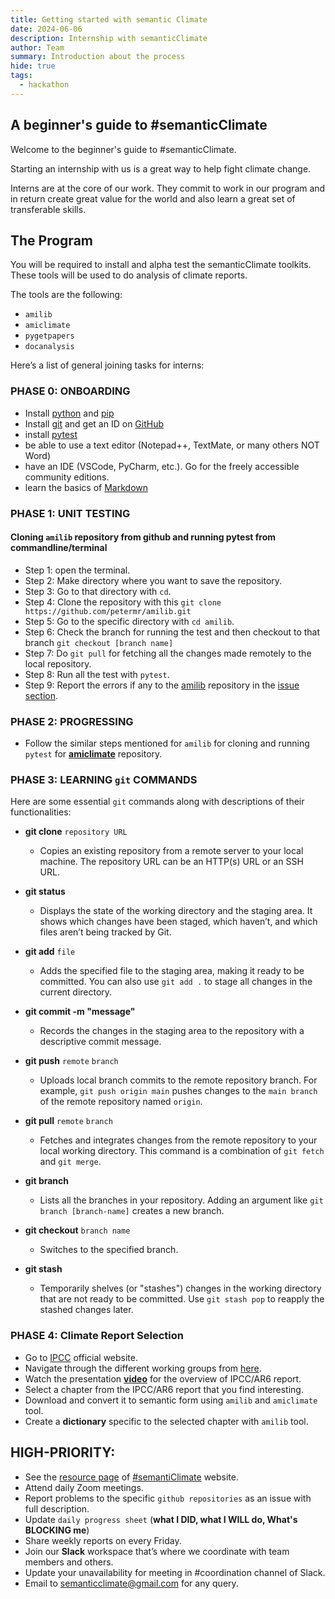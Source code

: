 ```yaml
---
title: Getting started with semantic Climate 
date: 2024-06-06
description: Internship with semanticClimate
author: Team 
summary: Introduction about the process
hide: true
tags:
  - hackathon
---
```


## **A beginner's guide to #semanticClimate**

Welcome to the beginner's guide to #semanticClimate.

Starting an internship with us is a great way to help fight climate change.

Interns are at the core of our work. They commit to work in our program and in return create great value for the world and also learn a great set of transferable skills.

## The Program 
You will be required to install and alpha test the semanticClimate toolkits. These tools will be used to do analysis of climate reports.

The tools are the following:

- `amilib`
- `amiclimate`
- `pygetpapers`
- `docanalysis`
  

Here’s a list of general joining tasks for interns:

### PHASE 0: ONBOARDING
* Install [python](https://swcarpentry.github.io/python-novice-inflammation/) and [pip](https://pip.pypa.io/en/stable/user_guide/)
* Install [git](https://swcarpentry.github.io/git-novice/) and get an ID on [GitHub](https://github.com/login)
* install [pytest](https://carpentries-incubator.github.io/python-testing/)
* be able to use a text editor (Notepad++, TextMate, or many others NOT Word)
* have an IDE (VSCode, PyCharm, etc.). Go for the freely accessible community editions.
* learn the basics of [Markdown](https://www.markdownguide.org/)

### PHASE 1: UNIT TESTING

#### Cloning `amilib` repository from github and running pytest from commandline/terminal

- Step 1: open the terminal.
- Step 2: Make directory where you want to save the repository. 
- Step 3: Go to that directory with `cd`.
- Step 4: Clone the repository with this `git clone https://github.com/petermr/amilib.git`
- Step 5: Go to the specific directory with `cd amilib`.
- Step 6: Check the branch for running the test and then checkout to that branch `git checkout [branch name]`
- Step 7: Do `git pull` for fetching all the changes made remotely to the local repository.
- Step 8: Run all the test with `pytest`.
- Step 9: Report the errors if any to the [amilib](https://github.com/petermr/amilib) repository in the [issue section](https://github.com/petermr/amilib/issues). 

### PHASE 2: PROGRESSING
- Follow the similar steps mentioned for `amilib` for cloning and running `pytest` for **[amiclimate](https://github.com/petermr/amiclimate)** repository.
  
### PHASE 3: LEARNING `git` COMMANDS

Here are some essential `git` commands along with descriptions of their functionalities:

- **git clone** `repository URL`
  
    - Copies an existing repository from a remote server to your local machine. The repository URL can be an HTTP(s) URL or an SSH URL.
  
- **git status**
  
    - Displays the state of the working directory and the staging area. It shows which changes have been staged, which haven’t, and which files aren’t being tracked by Git.
  
- **git add** `file`

    - Adds the specified file to the staging area, making it ready to be committed. You can also use `git add .` to stage all changes in the current directory.

- **git commit -m "message"**
  
    - Records the changes in the staging area to the repository with a descriptive commit message.

- **git push** `remote` `branch`

    - Uploads local branch commits to the remote repository branch. For example, `git push origin main` pushes changes to the `main branch` of the remote repository named `origin`.

- **git pull** `remote` `branch`

    - Fetches and integrates changes from the remote repository to your local working directory. This command is a combination of `git fetch` and `git merge`.

- **git branch**
  
    - Lists all the branches in your repository. Adding an argument like `git branch [branch-name]` creates a new branch.

- **git checkout** `branch name`

    - Switches to the specified branch. 

- **git stash**

    - Temporarily shelves (or "stashes") changes in the working directory that are not ready to be committed. Use `git stash pop` to reapply the stashed changes later.

### PHASE 4: Climate Report Selection
* Go to [IPCC](https://www.ipcc.ch/) official website.
* Navigate through the different working groups from [here](https://semanticclimate.github.io/p/en/posts/ipcc_resources/).
* Watch the presentation **[video](https://www.youtube.com/watch?v=3DDhtrAmzsc&list=PLtKHReMoCMwmmlDDTbDQx2A3oHgQXw4mT&index=1)** for the overview of IPCC/AR6 report.
* Select a chapter from the IPCC/AR6 report that you find interesting.
* Download and convert it to semantic form using `amilib` and `amiclimate` tool.
* Create a **dictionary** specific to the selected chapter with `amilib` tool.

## **HIGH-PRIORITY:**

* See the [resource page](https://semanticclimate.github.io/p/en/posts/resources/) of [#semantiClimate](https://semanticclimate.github.io/p/en/) website.
* Attend daily Zoom meetings.
* Report problems to the specific `github repositories` as an issue with full description.
* Update `daily progress sheet` (**what I DID, what I WILL do, What's BLOCKING me**)
* Share weekly reports on every Friday.
* Join our **Slack** workspace that’s where we coordinate with team members and others.
* Update your unavailability for meeting in #coordination channel of Slack.
* Email to semanticclimate@gmail.com for any query.



